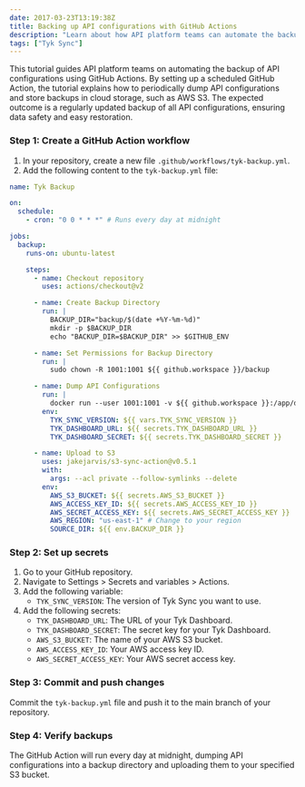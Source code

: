 ```yaml
---
date: 2017-03-23T13:19:38Z
title: Backing up API configurations with GitHub Actions
description: "Learn about how API platform teams can automate the backup of API configurations using GitHub Actions. By setting up a scheduled GitHub Action, the tutorial explains how to periodically dump API configurations and store backups in cloud storage, such as AWS S3."
tags: ["Tyk Sync"]
---
```


This tutorial guides API platform teams on automating the backup of API configurations using GitHub Actions. By setting up a scheduled GitHub Action, the tutorial explains how to periodically dump API configurations and store backups in cloud storage, such as AWS S3. The expected outcome is a regularly updated backup of all API configurations, ensuring data safety and easy restoration.

### Step 1: Create a GitHub Action workflow

1. In your repository, create a new file `.github/workflows/tyk-backup.yml`.
2. Add the following content to the `tyk-backup.yml` file:

```yaml
name: Tyk Backup

on:
  schedule:
    - cron: "0 0 * * *" # Runs every day at midnight

jobs:
  backup:
    runs-on: ubuntu-latest

    steps:
      - name: Checkout repository
        uses: actions/checkout@v2

      - name: Create Backup Directory
        run: |
          BACKUP_DIR="backup/$(date +%Y-%m-%d)"
          mkdir -p $BACKUP_DIR
          echo "BACKUP_DIR=$BACKUP_DIR" >> $GITHUB_ENV

      - name: Set Permissions for Backup Directory
        run: |
          sudo chown -R 1001:1001 ${{ github.workspace }}/backup

      - name: Dump API Configurations
        run: |
          docker run --user 1001:1001 -v ${{ github.workspace }}:/app/data tykio/tyk-sync:${TYK_SYNC_VERSION} dump --target /app/data/${{ env.BACKUP_DIR }} --dashboard ${TYK_DASHBOARD_URL} --secret ${TYK_DASHBOARD_SECRET}
        env:
          TYK_SYNC_VERSION: ${{ vars.TYK_SYNC_VERSION }}
          TYK_DASHBOARD_URL: ${{ secrets.TYK_DASHBOARD_URL }}
          TYK_DASHBOARD_SECRET: ${{ secrets.TYK_DASHBOARD_SECRET }}

      - name: Upload to S3
        uses: jakejarvis/s3-sync-action@v0.5.1
        with:
          args: --acl private --follow-symlinks --delete
        env:
          AWS_S3_BUCKET: ${{ secrets.AWS_S3_BUCKET }}
          AWS_ACCESS_KEY_ID: ${{ secrets.AWS_ACCESS_KEY_ID }}
          AWS_SECRET_ACCESS_KEY: ${{ secrets.AWS_SECRET_ACCESS_KEY }}
          AWS_REGION: "us-east-1" # Change to your region
          SOURCE_DIR: ${{ env.BACKUP_DIR }}
```

### Step 2: Set up secrets

1. Go to your GitHub repository.
2. Navigate to Settings > Secrets and variables > Actions.
3. Add the following variable:
   - `TYK_SYNC_VERSION`: The version of Tyk Sync you want to use.
4. Add the following secrets:
   - `TYK_DASHBOARD_URL`: The URL of your Tyk Dashboard.
   - `TYK_DASHBOARD_SECRET`: The secret key for your Tyk Dashboard.
   - `AWS_S3_BUCKET`: The name of your AWS S3 bucket.
   - `AWS_ACCESS_KEY_ID`: Your AWS access key ID.
   - `AWS_SECRET_ACCESS_KEY`: Your AWS secret access key.

### Step 3: Commit and push changes

Commit the `tyk-backup.yml` file and push it to the main branch of your repository.

### Step 4: Verify backups

The GitHub Action will run every day at midnight, dumping API configurations into a backup directory and uploading them to your specified S3 bucket.

